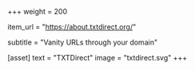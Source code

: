 +++
weight = 200

item_url = "https://about.txtdirect.org/"

subtitle = "Vanity URLs through your domain"

[asset]
  text = "TXTDirect"
  image = "txtdirect.svg"
+++
